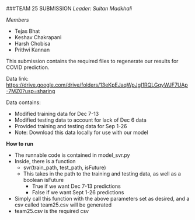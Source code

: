 ###TEAM 25 SUBMISSION
*Leader: Sultan Madkhali*

*Members*
- Tejas Bhat
- Keshav Chakrapani
- Harsh Chobisa
- Prithvi Kannan

This submission contains the required files to regenerate our results for COVID prediction.

Data link: https://drive.google.com/drive/folders/13eKpEJaqWpJgI1RQLGqyWJF7UAp-7MZ0?usp=sharing

Data contains:
- Modified training data for Dec 7-13
- Modified testing data to account for lack of Dec 6 data
- Provided training and testing data for Sep 1-26
- Note: Download this data locally for use with our model

**How to run**
- The runnable code is contained in model_svr.py
- Inside, there is a function
    - svr(train_path, test_path, isFuture)
    - This takes in the path to the training and testing data, as well as a boolean isFuture
        - True if we want Dec 7-13 predictions
        - False if we want Sept 1-26 predictions
- Simply call this function with the above parameters set as desired, and a csv called team25.csv will be generated
- team25.csv is the required csv
